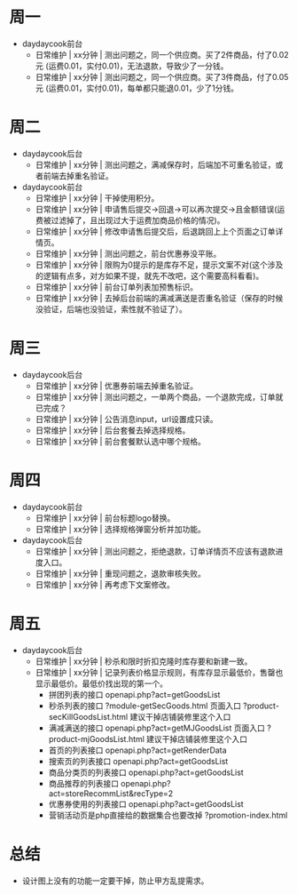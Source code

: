 # 周一
* daydaycook前台
    - 日常维护 | xx分钟 | 测出问题之，同一个供应商。买了2件商品，付了0.02元 (运费0.01，实付0.01)，无法退款，导致少了一分钱。
    - 日常维护 | xx分钟 | 测出问题之，同一个供应商。买了3件商品，付了0.05元 (运费0.01，实付0.01)，每单都只能退0.01，少了1分钱。

# 周二
* daydaycook后台
    - 日常维护 | xx分钟 | 测出问题之，满减保存时，后端加不可重名验证，或者前端去掉重名验证。
* daydaycook前台
    - 日常维护 | xx分钟 | 干掉使用积分。
    - 日常维护 | xx分钟 | 申请售后提交->回退->可以再次提交->且金额错误(运费被过滤掉了，且出现过大于运费加商品价格的情况)。
    - 日常维护 | xx分钟 | 修改申请售后提交后，后退跳回上上个页面之订单详情页。
    - 日常维护 | xx分钟 | 测出问题之，前台优惠券没平账。
    - 日常维护 | xx分钟 | 限购为0提示的是库存不足，提示文案不对(这个涉及的逻辑有点多，对方如果不提，就先不改吧，这个需要高科看看)。
    - 日常维护 | xx分钟 | 前台订单列表加预售标识。
    - 日常维护 | xx分钟 | 去掉后台前端的满减满送是否重名验证（保存的时候没验证，后端也没验证，索性就不验证了）。

# 周三
* daydaycook后台
    - 日常维护 | xx分钟 | 优惠券前端去掉重名验证。
    - 日常维护 | xx分钟 | 测出问题之，一单两个商品，一个退款完成，订单就已完成？
    - 日常维护 | xx分钟 | 公告消息input，url设置成只读。
    - 日常维护 | xx分钟 | 后台套餐去掉选择规格。
    - 日常维护 | xx分钟 | 前台套餐默认选中哪个规格。

# 周四
* daydaycook前台
    - 日常维护 | xx分钟 | 前台标题logo替换。
    - 日常维护 | xx分钟 | 选择规格弹窗分析并加功能。
* daydaycook后台
    - 日常维护 | xx分钟 | 测出问题之，拒绝退款，订单详情页不应该有退款进度入口。
    - 日常维护 | xx分钟 | 重现问题之，退款审核失败。
    - 日常维护 | xx分钟 | 再考虑下文案修改。

# 周五
* daydaycook后台
    - 日常维护 | xx分钟 | 秒杀和限时折扣克隆时库存要和新建一致。
    - 日常维护 | xx分钟 | 记录列表价格显示规则，有库存显示最低价，售罄也显示最低价。最低价找出现的第一个。
       - 拼团列表的接口 openapi.php?act=getGoodsList
       - 秒杀列表的接口 ?module-getSecGoods.html 页面入口 ?product-secKillGoodsList.html 建议干掉店铺装修里这个入口
       - 满减满送的接口 openapi.php?act=getMJGoodsList 页面入口 ?product-mjGoodsList.html 建议干掉店铺装修里这个入口
       - 首页的列表接口 openapi.php?act=getRenderData
       - 搜索页的列表接口 openapi.php?act=getGoodsList
       - 商品分类页的列表接口 openapi.php?act=getGoodsList
       - 商品推荐的列表接口 openapi.php?act=storeRecommList&recType=2
       - 优惠券使用的列表接口 openapi.php?act=getGoodsList
       - 营销活动页是php直接给的数据集合也要改掉  ?promotion-index.html

# 总结
* 设计图上没有的功能一定要干掉，防止甲方乱提需求。

